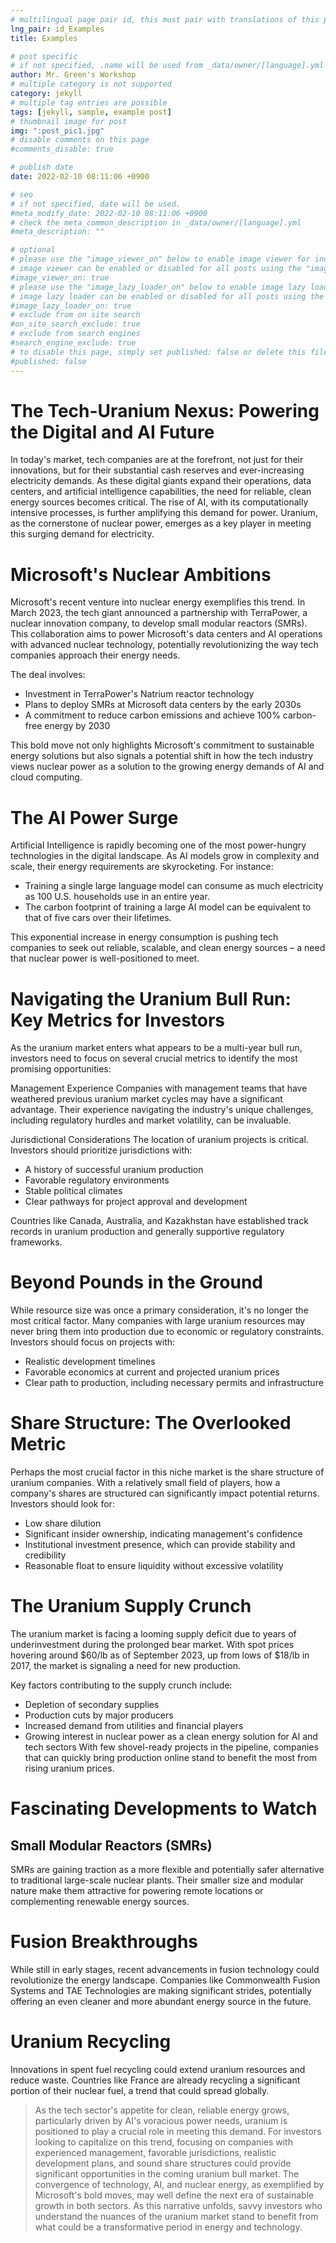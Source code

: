 ```yaml
---
# multilingual page pair id, this must pair with translations of this page. (This name must be unique)
lng_pair: id_Examples
title: Examples

# post specific
# if not specified, .name will be used from _data/owner/[language].yml
author: Mr. Green's Workshop
# multiple category is not supported
category: jekyll
# multiple tag entries are possible
tags: [jekyll, sample, example post]
# thumbnail image for post
img: ":post_pic1.jpg"
# disable comments on this page
#comments_disable: true

# publish date
date: 2022-02-10 08:11:06 +0900

# seo
# if not specified, date will be used.
#meta_modify_date: 2022-02-10 08:11:06 +0900
# check the meta_common_description in _data/owner/[language].yml
#meta_description: ""

# optional
# please use the "image_viewer_on" below to enable image viewer for individual pages or posts (_posts/ or [language]/_posts folders).
# image viewer can be enabled or disabled for all posts using the "image_viewer_posts: true" setting in _data/conf/main.yml.
#image_viewer_on: true
# please use the "image_lazy_loader_on" below to enable image lazy loader for individual pages or posts (_posts/ or [language]/_posts folders).
# image lazy loader can be enabled or disabled for all posts using the "image_lazy_loader_posts: true" setting in _data/conf/main.yml.
#image_lazy_loader_on: true
# exclude from on site search
#on_site_search_exclude: true
# exclude from search engines
#search_engine_exclude: true
# to disable this page, simply set published: false or delete this file
#published: false
---
```



# The Tech-Uranium Nexus: Powering the Digital and AI Future

In today's market, tech companies are at the forefront, not just for their innovations, but for their substantial cash reserves and ever-increasing electricity demands. As these digital giants expand their operations, data centers, and artificial intelligence capabilities, the need for reliable, clean energy sources becomes critical. The rise of AI, with its computationally intensive processes, is further amplifying this demand for power. Uranium, as the cornerstone of nuclear power, emerges as a key player in meeting this surging demand for electricity.

# Microsoft's Nuclear Ambitions

Microsoft's recent venture into nuclear energy exemplifies this trend. In March 2023, the tech giant announced a partnership with TerraPower, a nuclear innovation company, to develop small modular reactors (SMRs). This collaboration aims to power Microsoft's data centers and AI operations with advanced nuclear technology, potentially revolutionizing the way tech companies approach their energy needs.

The deal involves:
- Investment in TerraPower's Natrium reactor technology
- Plans to deploy SMRs at Microsoft data centers by the early 2030s
- A commitment to reduce carbon emissions and achieve 100% carbon-free energy by 2030

This bold move not only highlights Microsoft's commitment to sustainable energy solutions but also signals a potential shift in how the tech industry views nuclear power as a solution to the growing energy demands of AI and cloud computing.

# The AI Power Surge
Artificial Intelligence is rapidly becoming one of the most power-hungry technologies in the digital landscape. As AI models grow in complexity and scale, their energy requirements are skyrocketing. For instance:
- Training a single large language model can consume as much electricity as 100 U.S. households use in an entire year.
- The carbon footprint of training a large AI model can be equivalent to that of five cars over their lifetimes.

This exponential increase in energy consumption is pushing tech companies to seek out reliable, scalable, and clean energy sources – a need that nuclear power is well-positioned to meet.

# Navigating the Uranium Bull Run: Key Metrics for Investors
As the uranium market enters what appears to be a multi-year bull run, investors need to focus on several crucial metrics to identify the most promising opportunities:

Management Experience
Companies with management teams that have weathered previous uranium market cycles may have a significant advantage. Their experience navigating the industry's unique challenges, including regulatory hurdles and market volatility, can be invaluable.

Jurisdictional Considerations
The location of uranium projects is critical. Investors should prioritize jurisdictions with:
- A history of successful uranium production
- Favorable regulatory environments
- Stable political climates
- Clear pathways for project approval and development

Countries like Canada, Australia, and Kazakhstan have established track records in uranium production and generally supportive regulatory frameworks.

# Beyond Pounds in the Ground
While resource size was once a primary consideration, it's no longer the most critical factor. Many companies with large uranium resources may never bring them into production due to economic or regulatory constraints. Investors should focus on projects with:
- Realistic development timelines
- Favorable economics at current and projected uranium prices
- Clear path to production, including necessary permits and infrastructure

# Share Structure: The Overlooked Metric

Perhaps the most crucial factor in this niche market is the share structure of uranium companies. With a relatively small field of players, how a company's shares are structured can significantly impact potential returns. Investors should look for:
- Low share dilution
- Significant insider ownership, indicating management's confidence
- Institutional investment presence, which can provide stability and credibility
- Reasonable float to ensure liquidity without excessive volatility

# The Uranium Supply Crunch
The uranium market is facing a looming supply deficit due to years of underinvestment during the prolonged bear market. With spot prices hovering around $60/lb as of September 2023, up from lows of $18/lb in 2017, the market is signaling a need for new production.

Key factors contributing to the supply crunch include:
- Depletion of secondary supplies
- Production cuts by major producers
- Increased demand from utilities and financial players
- Growing interest in nuclear power as a clean energy solution for AI and tech sectors
With few shovel-ready projects in the pipeline, companies that can quickly bring production online stand to benefit the most from rising uranium prices.

# Fascinating Developments to Watch
## Small Modular Reactors (SMRs)
SMRs are gaining traction as a more flexible and potentially safer alternative to traditional large-scale nuclear plants. Their smaller size and modular nature make them attractive for powering remote locations or complementing renewable energy sources.

# Fusion Breakthroughs
While still in early stages, recent advancements in fusion technology could revolutionize the energy landscape. Companies like Commonwealth Fusion Systems and TAE Technologies are making significant strides, potentially offering an even cleaner and more abundant energy source in the future.

# Uranium Recycling
Innovations in spent fuel recycling could extend uranium resources and reduce waste. Countries like France are already recycling a significant portion of their nuclear fuel, a trend that could spread globally.


> As the tech sector's appetite for clean, reliable energy grows, particularly driven by AI's voracious power needs, uranium is positioned to play a crucial role in meeting this demand. For investors looking to capitalize on this trend, focusing on companies with experienced management, favorable jurisdictions, realistic development plans, and sound share structures could provide significant opportunities in the coming uranium bull market.
The convergence of technology, AI, and nuclear energy, as exemplified by Microsoft's bold moves, may well define the next era of sustainable growth in both sectors. As this narrative unfolds, savvy investors who understand the nuances of the uranium market stand to benefit from what could be a transformative period in energy and technology.
